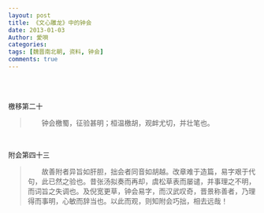 ```yaml
---
layout: post
title: 《文心雕龙》中的钟会
date: 2013-01-03
Author: 愛唄
categories: 
tags: [魏晋南北朝, 资料, 钟会]
comments: true
--- 
```


<br>
<br>

檄移第二十

>&emsp;&emsp;钟会檄蜀，征验甚明；桓温檄胡，观衅尤切，并壮笔也。

<br>

附会第四十三

>&emsp;&emsp;故善附者异旨如肝胆，拙会者同音如胡越。改章难于造篇，易字艰于代句，此已然之验也。昔张汤拟奏而再却，虞松草表而屡谴，并事理之不明，而词旨之失调也。及倪宽更草，钟会易字，而汉武叹奇，晋景称善者，乃理得而事明，心敏而辞当也。以此而观，则知附会巧拙，相去远哉！

<br>
